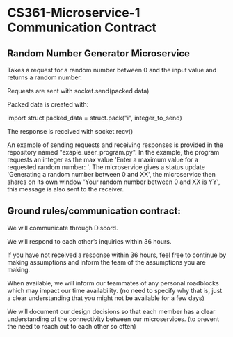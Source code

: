 # CS361-Microservice-1 Communication Contract

## Random Number Generator Microservice

Takes a request for a random number between 0 and the input value and returns a random number. 

Requests are sent with socket.send(packed data)

Packed data is created with:

import struct
packed_data = struct.pack("i", integer_to_send)

The response is received with socket.recv()

An example of sending requests and receiving responses is provided in the repository named "exaple_user_program.py". In the example, the program requests an integer as the max value 'Enter a maximum value for a requested random number: '. The microservice gives a status update 'Generating a random number between 0 and XX', the microservice then shares on its own window 'Your random number between 0 and XX is YY', this message is also sent to the receiver. 


## Ground rules/communication contract:

We will communicate through Discord.

We will respond to each other’s inquiries within 36 hours.

If you have not received a response within 36 hours, feel free to continue by making assumptions and inform the team of the assumptions you are making.

When available, we will inform our teammates of any personal roadblocks which may impact our time availability. (no need to specify why that is, just a clear understanding that you might not be available for a few days)

We will document our design decisions so that each member has a clear understanding of the connectivity between our microservices. (to prevent the need to reach out to each other so often)
